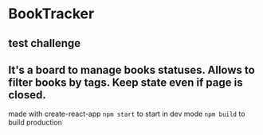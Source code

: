 # BookTracker

test challenge
---
It's a board to manage books statuses.
Allows to filter books by tags.
Keep state even if page is closed.
---
made with create-react-app
```npm start``` to start in dev mode 
```npm build``` to build production
